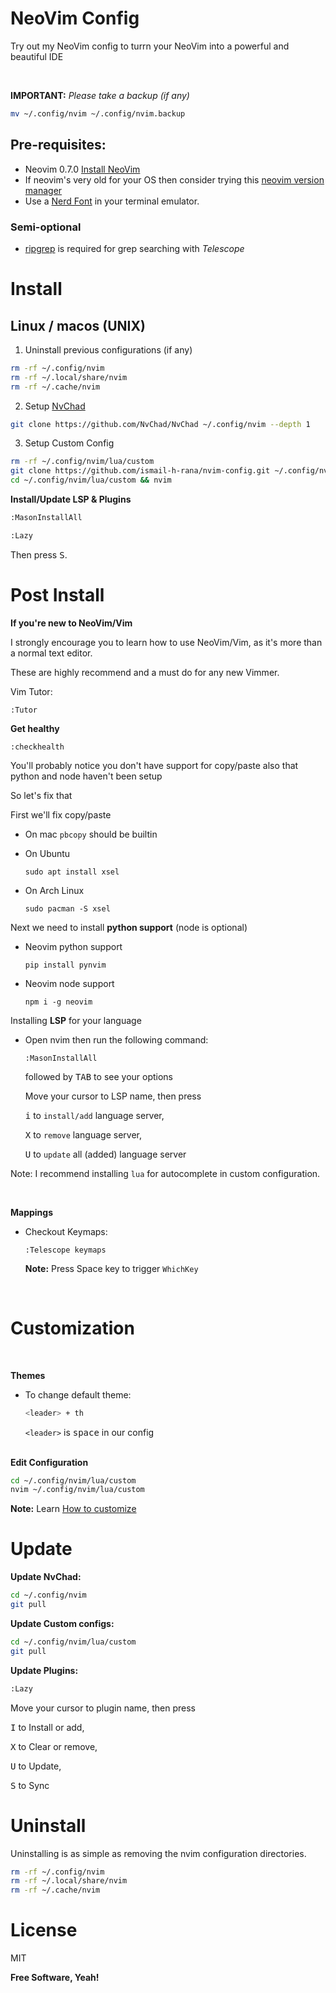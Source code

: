 # NeoVim Config

Try out my NeoVim config to turrn your NeoVim into a powerful and beautiful IDE

<br/>

**IMPORTANT:**  *Please take a backup (if any)*
```sh
mv ~/.config/nvim ~/.config/nvim.backup
```


## Pre-requisites:
- Neovim 0.7.0 [Install NeoVim](https://github.com/neovim/neovim/wiki/Installing-Neovim)
- If neovim's very old for your OS then consider trying this [neovim version manager](https://github.com/MordechaiHadad/bob)
- Use a [Nerd Font](https://www.nerdfonts.com) in your terminal emulator.

### Semi-optional
- [ripgrep](https://github.com/BurntSushi/ripgrep) is required for grep searching with *Telescope*

# Install
## Linux / macos (UNIX)

1. Uninstall previous configurations (if any)
```sh
rm -rf ~/.config/nvim
rm -rf ~/.local/share/nvim
rm -rf ~/.cache/nvim
```
2. Setup [NvChad](https://nvchad.github.io)
```sh
git clone https://github.com/NvChad/NvChad ~/.config/nvim --depth 1
```

3. Setup Custom Config
```sh
rm -rf ~/.config/nvim/lua/custom
git clone https://github.com/ismail-h-rana/nvim-config.git ~/.config/nvim/lua/custom --depth 1
cd ~/.config/nvim/lua/custom && nvim
```

**Install/Update LSP & Plugins**
```sh
:MasonInstallAll
```
```sh
:Lazy
```
Then press <kbd>S</kbd>.

# Post Install

**If you're new to NeoVim/Vim**

I strongly encourage you to learn how to use NeoVim/Vim, as it's more than a normal text editor.

These are highly recommend and a must do for any new Vimmer.

Vim Tutor:
```
:Tutor
```

**Get healthy**
```
:checkhealth
```
You'll probably notice you don't have support for copy/paste also that python and node haven't been setup

So let's fix that

First we'll fix copy/paste

  - On mac `pbcopy` should be builtin

  - On Ubuntu
    ```
    sudo apt install xsel
    ```
  - On Arch Linux
    ```
    sudo pacman -S xsel
    ```

Next we need to install **python support** (node is optional)

  - Neovim python support
    ```
    pip install pynvim
    ```
  - Neovim node support
    ```
    npm i -g neovim
    ```

Installing **LSP** for your language

  - Open nvim then run the following command:
    ```
    :MasonInstallAll
    ```
    followed by <kbd>TAB</kbd> to see your options
    
    Move your cursor to LSP name, then press 
    
    <kbd>i</kbd> to `install/add` language server, 
    
    <kbd>X</kbd> to `remove` language server,
    
    <kbd>U</kbd> to `update` all (added) language server

Note: I recommend installing `lua` for autocomplete in custom configuration.

<br/>

**Mappings**

  - Checkout Keymaps:
    ```
    :Telescope keymaps
    ```
    
    **Note:** Press </kbd>Space</kbd> key to trigger `WhichKey`
    
<br/>

# Customization

<br/>

**Themes**

  - To change default theme: 
    ```sh
    <leader> + th
    ```
    `<leader>` is <kbd>space</kbd> in our config
<br/><br>
    
**Edit Configuration**

```sh
cd ~/.config/nvim/lua/custom
nvim ~/.config/nvim/lua/custom
```
**Note:** Learn [How to customize](https://nvchad.github.io/config/Custom%20config)
<br/>

# Update

**Update NvChad:**
```sh
cd ~/.config/nvim
git pull
```

**Update Custom configs:**
```sh
cd ~/.config/nvim/lua/custom
git pull
```

**Update Plugins:**
```sh
:Lazy
```
 Move your cursor to plugin name, then press 
    
 <kbd>I</kbd> to Install or add, 

 <kbd>X</kbd> to Clear or remove,

 <kbd>U</kbd> to Update,

 <kbd>S</kbd> to Sync


# Uninstall

Uninstalling is as simple as removing the nvim configuration directories.

```sh
rm -rf ~/.config/nvim
rm -rf ~/.local/share/nvim
rm -rf ~/.cache/nvim
```

# License

MIT

**Free Software, Yeah!**
